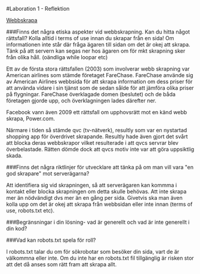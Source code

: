 #Laboration 1 - Reflektion

[Webbskrapa](http://anniesahlberg.se/Laboration1/)

###Finns det några etiska aspekter vid webbskrapning. Kan du hitta något rättsfall?
Kolla alltid i terms of use innan du skrapar från en sida! Om informationen inte står där fråga ägaren till sidan om det är okej att skrapa. Tänk på att servern kan segas ner hos ägaren om för mkt skrapning sker från olika håll. (oändliga while loopar etc)

Ett av de första stora rättsfallen (2003) som involverar webb skrapning var American airlines som stämde företaget FareChase.
FareChase använde sig av American Airlines webbsida för att skrapa information om dess priser för att använda vidare i sin tjänst som de sedan sålde för att jämföra olika priser på flygningar. FareChase överklagade domen (beslutet) och de båda företagen gjorde upp, och överklagningen lades därefter ner.

Facebook vann även 2009 ett rättsfall om upphovsrätt mot en känd webb skrapa, Power.com.

Närmare i tiden så stämde qvc (tv-nätverk), resultly som var en nystartad shopping app för överdrivet skrapande.
Resultly hade även gjort det svårt att blocka deras webbskrapor vilket resulterade i att qvcs servrar blev överbelastade.
Rätten dömde dock att qvcs motiv inte var att göra uppsiktlig skada. 

###Finns det några riktlinjer för utvecklare att tänka på om man vill vara "en god skrapare" mot serverägarna?

Att identifiera sig vid skrapningen, så att serverägaren kan kommma i kontakt eller blocka skrapningen om detta skulle behövas. Att inte skrapa mer än nödvändigt dvs mer än en gång per sida. 
Givetvis ska man även kolla upp om det är okej att skrapa från webbsidan eller inte innan (terms of use, robots.txt etc). 

###Begränsningar i din lösning- vad är generellt och vad är inte generellt i din kod?

###Vad kan robots.txt spela för roll?

I robots.txt talar du om för sökrobotar som besöker din sida, vart de är välkommna eller inte.
Om du inte har en robots.txt fil tillgänglig är risken stor att det då anses som rätt fram att skrapa allt. 

